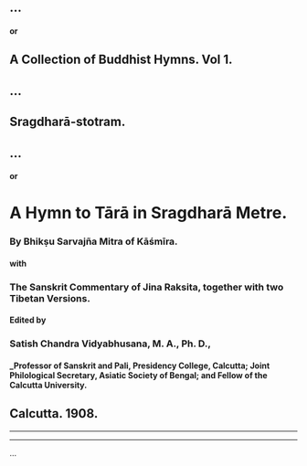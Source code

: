 ## ...

#### or

## A Collection of Buddhist Hymns. Vol 1.

## ...

## Sragdharā-stotram.

## ...

#### or

# A Hymn to Tārā in Sragdharā Metre.

### By Bhikṣu Sarvajña Mitra of Kāśmīra.

#### with

### The Sanskrit Commentary of Jina Raksita, together with two Tibetan Versions.

#### Edited by

### Satish Chandra Vidyabhusana, M. A., Ph. D.,

#### _Professor of Sanskrit and Pali, Presidency College, Calcutta; Joint Philological Secretary, Asiatic Society of Bengal; and Fellow of the Calcutta University.

## Calcutta. 1908.

---

---

...
